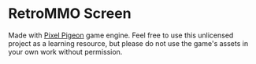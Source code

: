 # RetroMMO Screen
Made with [Pixel Pigeon](https://github.com/evannorton/Pixel-Pigeon) game engine. Feel free to use this unlicensed project as a learning resource, but please do not use the game's assets in your own work without permission.
